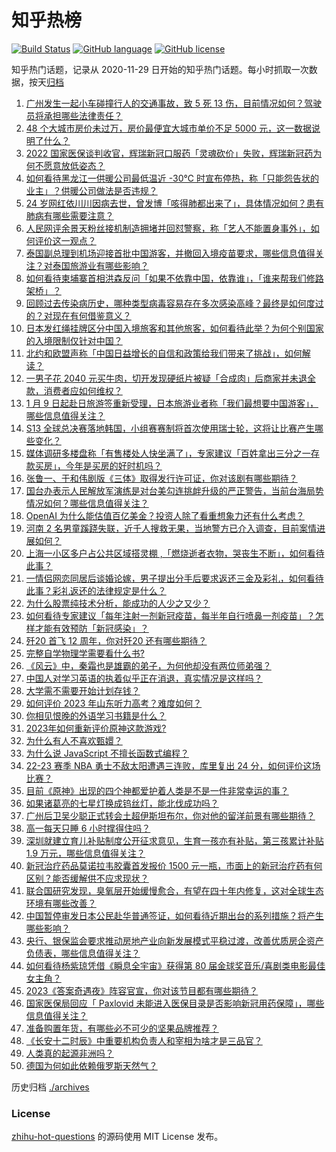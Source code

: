 # 知乎热榜
[![Build Status](https://github.com/ToWeLong/zhihu-hot-questions/workflows/CI/badge.svg)](https://github.com/ToWeLong/zhihu-hot-questions/actions)
[![GitHub language](https://img.shields.io/badge/language-golang-orange.svg)](https://golang.org/)
[![GitHub license](https://img.shields.io/github/license/ToWeLong/zhihu-hot-questions)](https://github.com/ToWeLong/zhihu-hot-questions/blob/main/LICENSE)

知乎热门话题，记录从 2020-11-29 日开始的知乎热门话题。每小时抓取一次数据，按天[归档](./archives)

<!-- BEGIN -->

1. [广州发生一起小车碰撞行人的交通事故，致 5 死 13 伤，目前情况如何？驾驶员将承担哪些法律责任？](https://www.zhihu.com/question/578116779)
1. [48 个大城市房价未过万，房价最便宜大城市单价不足 5000 元，这一数据说明了什么？](https://www.zhihu.com/question/577931398)
1. [2022 国家医保谈判收官，辉瑞新冠口服药「灵魂砍价」失败，辉瑞新冠药为何不愿意放低姿态？](https://www.zhihu.com/question/577680053)
1. [如何看待黑龙江一供暖公司最低温近 -30℃ 时宣布停热，称「只能怨告状的业主」？供暖公司做法是否违规？](https://www.zhihu.com/question/577657403)
1. [24 岁网红依川川因病去世，曾发博「咳得肺都出来了」，具体情况如何？患有肺病有哪些需要注意？](https://www.zhihu.com/question/577871051)
1. [人民网评余景天粉丝接机制造拥堵并回怼警察，称「艺人不能置身事外」，如何评价这一观点？](https://www.zhihu.com/question/578050292)
1. [泰国副总理到机场迎接首批中国游客，并撤回入境疫苗要求，哪些信息值得关注？对泰国旅游业有哪些影响？](https://www.zhihu.com/question/577734349)
1. [如何看待柬埔寨首相洪森反问「如果不依靠中国，依靠谁」，「谁来帮我们修路架桥」？](https://www.zhihu.com/question/577851473)
1. [回顾过去传染病历史，哪种类型病毒容易存在多次感染高峰？最终是如何度过的？对现在有何借鉴意义？](https://www.zhihu.com/question/577119786)
1. [日本发红绳挂牌区分中国入境旅客和其他旅客，如何看待此举？为何个别国家的入境限制仅针对中国？](https://www.zhihu.com/question/578064400)
1. [北约和欧盟声称「中国日益增长的自信和政策给我们带来了挑战」，如何解读？](https://www.zhihu.com/question/578071975)
1. [一男子花 2040 元买牛肉，切开发现硬纸片被疑「合成肉」后商家并未退全款，消费者应如何维权？](https://www.zhihu.com/question/577654968)
1. [1 月 9 日起赴日旅游签重新受理，日本旅游业者称「我们最想要中国游客」，哪些信息值得关注？](https://www.zhihu.com/question/577733059)
1. [S13 全球总决赛落地韩国，小组赛赛制将首次使用瑞士轮，这将让比赛产生哪些变化？](https://www.zhihu.com/question/577904943)
1. [媒体调研多楼盘称「有售楼处人快坐满了」，专家建议「百姓拿出三分之一存款买房」，今年是买房的好时机吗？](https://www.zhihu.com/question/578055459)
1. [张鲁一、于和伟剧版《三体》取得发行许可证，你对该剧有哪些期待？](https://www.zhihu.com/question/577693170)
1. [国台办表示人民解放军演练是对台美勾连挑衅升级的严正警告，当前台海局势情况如何？哪些信息值得关注？](https://www.zhihu.com/question/578110372)
1. [OpenAI 为什么能估值百亿美金？投资人除了看重想象力还有什么考虑？](https://www.zhihu.com/question/577662540)
1. [河南 2 名男童蹊跷失联，近千人搜救无果，当地警方已介入调查，目前案情进展如何？](https://www.zhihu.com/question/577909697)
1. [上海一小区多户占公共区域搭灵棚 ,「燃烧逝者衣物，哭丧生不断」，如何看待此事？](https://www.zhihu.com/question/577649776)
1. [一情侣网恋同居后谈婚论嫁，男子提出分手后要求返还三金及彩礼，如何看待此事？彩礼返还的法律规定是什么？](https://www.zhihu.com/question/577858119)
1. [为什么股票纯技术分析，能成功的人少之又少？](https://www.zhihu.com/question/576515652)
1. [如何看待专家建议「每年注射一剂新冠疫苗，每半年自行喷鼻一剂疫苗」？怎样才能有效预防「新冠感染」？](https://www.zhihu.com/question/577673965)
1. [歼20 首飞 12 周年，你对歼20 还有哪些期待？](https://www.zhihu.com/question/578049006)
1. [完整自学物理学需要看什么书?](https://www.zhihu.com/question/37822005)
1. [《风云》中，秦霜也是雄霸的弟子，为何他却没有两位师弟强？](https://www.zhihu.com/question/325146295)
1. [中国人对学习英语的执着似乎正在消退，真实情况是这样吗？](https://www.zhihu.com/question/577366032)
1. [大学需不需要开始计划存钱？](https://www.zhihu.com/question/577157877)
1. [如何评价 2023 年山东听力高考？难度如何？](https://www.zhihu.com/question/577473076)
1. [你相见恨晚的外语学习书籍是什么？](https://www.zhihu.com/question/489138849)
1. [2023年如何重新评价原神这款游戏?](https://www.zhihu.com/question/576563457)
1. [为什么有人不喜欢甄嬛？](https://www.zhihu.com/question/22764719)
1. [为什么说 JavaScript 不擅长函数式编程？](https://www.zhihu.com/question/568041537)
1. [22-23 赛季 NBA 勇士不敌太阳遭遇三连败，库里复出 24 分，如何评价这场比赛？](https://www.zhihu.com/question/578063358)
1. [目前《原神》出现的四个神都爱护着人类是不是一件非常幸运的事？](https://www.zhihu.com/question/576358019)
1. [如果诸葛亮的七星灯换成钨丝灯，能北伐成功吗？](https://www.zhihu.com/question/577476966)
1. [广州后卫吴少聪正式转会土超伊斯坦布尔，你对他的留洋前景有哪些期待？](https://www.zhihu.com/question/577933990)
1. [高一每天只睡 6 小时撑得住吗？](https://www.zhihu.com/question/577511516)
1. [深圳就建立育儿补贴制度公开征求意见，生育一孩亦有补贴，第三孩累计补贴 1.9 万元，哪些信息值得关注？](https://www.zhihu.com/question/578068564)
1. [新冠治疗药品莫诺拉韦胶囊首发报价 1500 元一瓶，市面上的新冠治疗药有何区别？能否缓解供不应求现状？](https://www.zhihu.com/question/577930869)
1. [联合国研究发现，臭氧层开始缓慢愈合，有望在四十年内修复，这对全球生态环境有哪些改善？](https://www.zhihu.com/question/577899239)
1. [中国暂停审发日本公民赴华普通签证，如何看待近期出台的系列措施？将产生哪些影响？](https://www.zhihu.com/question/577927035)
1. [央行、银保监会要求推动房地产业向新发展模式平稳过渡，改善优质房企资产负债表，哪些信息值得关注？](https://www.zhihu.com/question/577914853)
1. [如何看待杨紫琼凭借《瞬息全宇宙》获得第 80 届金球奖音乐/喜剧类电影最佳女主角？](https://www.zhihu.com/question/578058051)
1. [2023《答案奇遇夜》阵容官宣，你对该节目都有哪些期待？](https://www.zhihu.com/question/577880011)
1. [国家医保局回应「 Paxlovid 未能进入医保目录是否影响新冠用药保障」，哪些信息值得关注？](https://www.zhihu.com/question/578093199)
1. [准备购置年货，有哪些必不可少的坚果品牌推荐？](https://www.zhihu.com/question/572340774)
1. [《长安十二时辰》中重要机构负责人和宰相为啥才是三品官？](https://www.zhihu.com/question/570309311)
1. [人类真的起源非洲吗？](https://www.zhihu.com/question/558162222)
1. [德国为何如此依赖俄罗斯天然气？](https://www.zhihu.com/question/553743869)

<!-- END -->

历史归档 [./archives](./archives)


### License
[zhihu-hot-questions](https://github.com/towelong/zhihu-hot-questions) 的源码使用 MIT License 发布。